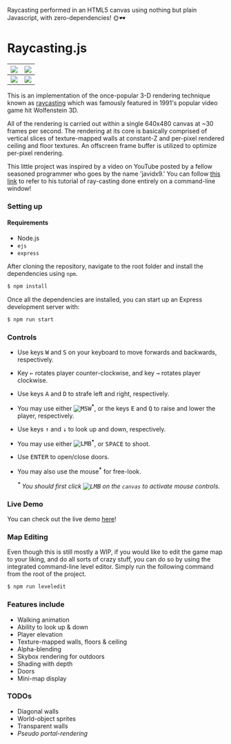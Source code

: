 Raycasting performed in an HTML5 canvas using nothing but plain Javascript, with zero-dependencies! 🌞🕶

# Raycasting.js

<img src="https://github.com/emre-aki/raycasting.js/blob/master/images/SS00.png?raw=true"></img> | <img src="https://github.com/emre-aki/raycasting.js/blob/master/images/SS01.png?raw=true"></img>
 ----------------------------------------------------------------------------------------------- | -----------------------------------------------------------------------------------------------
<img src="https://github.com/emre-aki/raycasting.js/blob/master/images/SS02.png?raw=true"></img> | <img src="https://github.com/emre-aki/raycasting.js/blob/master/images/SS03.png?raw=true"></img>

This is an implementation of the once-popular 3-D rendering technique known as [raycasting](https://en.wikipedia.org/wiki/Ray_casting) which was famously featured in 1991's popular video game hit Wolfenstein 3D.

All of the rendering is carried out within a single 640x480 canvas at ~30 frames per second. The rendering at its core is basically comprised of vertical slices of texture-mapped walls at constant-Z and per-pixel rendered ceiling and floor textures. An offscreen frame buffer is utilized to optimize per-pixel rendering.

This little project was inspired by a video on YouTube posted by a fellow seasoned programmer who goes by the name 'javidx9.' You can follow [this link](https://youtu.be/xW8skO7MFYw) to refer to his tutorial of ray-casting done entirely on a command-line window!


### Setting up
#### Requirements
- Node.js
- `ejs`
- `express`

After cloning the repository, navigate to the root folder and install the dependencies using `npm`.

```bash
$ npm install
```

Once all the dependencies are installed, you can start up an Express development server with:

```bash
$ npm run start
```

### Controls
- Use keys <kbd>W</kbd> and <kbd>S</kbd> on your keyboard to move forwards and backwards, respectively.
- Key <kbd>←</kbd> rotates player counter-clockwise, and key <kbd>→</kbd> rotates player clockwise.
- Use keys <kbd>A</kbd> and <kbd>D</kbd> to strafe left and right, respectively.
- You may use either <kbd>![MSW]</kbd><sup>__*__</sup>, or the keys <kbd>E</kbd> and <kbd>Q</kbd> to raise and lower the player, respectively.
- Use keys <kbd>↑</kbd> and <kbd>↓</kbd> to look up and down, respectively.
- You may use either <kbd>![LMB]</kbd><sup>__*__</sup>, or <kbd>SPACE</kbd> to shoot.
- Use <kbd>ENTER</kbd> to open/close doors.
- You may also use the mouse<sup>__*__</sup> for free-look.

  *<sup>__\*__</sup> You should first click <kbd>![LMB]</kbd> on the `canvas` to activate mouse controls.*


### Live Demo

You can check out the live demo [here](https://raycasting-js.herokuapp.com)!


### Map Editing

Even though this is still mostly a WIP, if you would like to edit the game map to your liking, and do all sorts of crazy stuff, you can do so by using the integrated command-line level editor. Simply run the following command from the root of the project.

```bash
$ npm run leveledit
```

### Features include
- Walking animation
- Ability to look up & down
- Player elevation
- Texture-mapped walls, floors & ceiling
- Alpha-blending
- Skybox rendering for outdoors
- Shading with depth
- Doors
- Mini-map display

### TODOs
- Diagonal walls
- World-object sprites
- Transparent walls
- *Pseudo portal-rendering*

[LMB]: https://github.com/emre-aki/raycasting.js/blob/master/images/lmb.png?raw=true (left mouse button)
[MSW]: https://github.com/emre-aki/raycasting.js/blob/master/images/msw.png?raw=true (mouse scroll whell)
